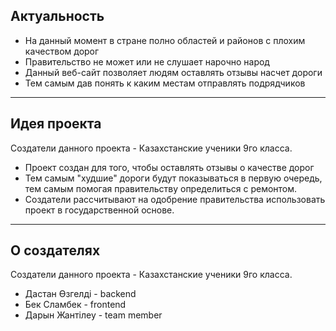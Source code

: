 ## Актуальность
- На данный момент в стране полно областей и районов с плохим качеством дорог
- Правительство не может или не слушает нарочно народ
- Данный веб-сайт позволяет людям оставлять отзывы насчет дороги
- Тем самым дав понять к каким местам отправлять подрядчиков

---

## Идея проекта
Создатели данного проекта - Казахстанские ученики 9го класса.

- Проект создан для того, чтобы оставлять отзывы о качестве дорог
- Тем самым "худшие" дороги будут показываться в первую очередь, тем самым помогая правительству определиться с ремонтом.
- Создатели рассчитывают на одобрение правительства использовать проект в государственной основе.

---

## О создателях
Создатели данного проекта - Казахстанские ученики 9го класса.

- Дастан Өзгелді - backend
- Бек Сламбек - frontend
- Дарын Жантілеу - team member
